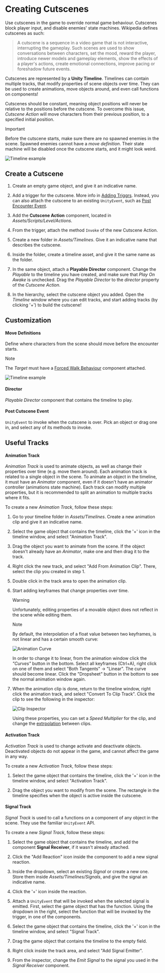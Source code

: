 # Creating Cutscenes

Use cutscenes in the game to override normal game behaviour. Cutscenes block player input, and disable enemies' state machines.
Wikipedia defines cutscenes as such:

> A cutscene is a sequence in a video game that is not interactive, interrupting the gameplay. Such scenes are used to show conversations between characters, set the mood, reward the player, introduce newer models and gameplay elements, show the effects of a player's actions, create emotional connections, improve pacing or foreshadow future events.

Cutscenes are represented by a **Unity Timeline**. Timelines can contain multiple tracks, that modify properties of scene objects over time. They can be used to create animations, move objects around, and even call functions on components!

Cutscenes should be constant, meaning object positions will never be relative to the positions before the cutscene. To overcome this issue, *Cutscene Action* will move characters from their previous position, to a specified initial position.

> [!IMPORTANT]
> Before the cutscene starts, make sure there are no spawned enemies in the scene. Spawned enemies cannot have a *move definition*. Their state machine will be disabled once the cutscene starts, and it might look weird.

![Timeline example](../resources/TimelineExample.png)

## Create a Cutscene

1. Create an empty game object, and give it an indicative name.

2. Add a trigger for the cutscene. More info in [Adding Triggrs](../manual/add-triggers.md). Instead, you can also attach the cutscene to an existing `UnityEvent`, such as [Post Encounter Event](../manual/add-encounters.md#post-encounter-event).

3. Add the **Cutscene Action** component, located in *Assets/Scripts/Level/Actions*.

4. From the trigger, attach the method `Invoke` of the new Cutscene Action.

5. Create a new folder in *Assets/Timelines*. Give it an indicative name that describes the cutscene.

6. Inside the folder, create a timeline asset, and give it the same name as the folder.

7. In the same object, attach a **Playable Director** component. Change the *Playable* to the timeline you have created, and make sure that *Play On Awake* is unchecked. Drag the *Playable Director* to the *director* property of the *Cutscene Action*.

8. In the hierarchy, select the cutscene object you added. Open the *Timeline* window where you can edit tracks, and start adding tracks (by clicking '+') to build the cutscene!

## Customization

#### Move Definitions

Define where characters from the scene should move before the encounter starts.
> [!NOTE]
> The *Target* must have a [Forced Walk Behaviour](../api/Global.ForcedWalkBehaviour.html) component attached.

![Timeline example](../resources/CutsceneMoveDefinition.png)

#### Director

*Playable Director* component that contains the timeline to play. 

#### Post Cutscene Event

`UnityEvent` to invoke when the cutscene is over. Pick an object or drag one in, and select any of its methods to invoke.

## Useful Tracks

#### Animation Track

*Animation Track* is used to animate objects, as well as change their properties over time (e.g. move them around). Each animation track is related to a single object in the scene. To animate an object in the timeline, it must have an *Animator* component, even if it doesn't have an animator controller (animations state machine). Each track can modify multiple properties, but it is recommended to split an animation to multiple tracks where it fits.

To create a new *Animation Track*, follow these steps:

1. Go to your timeline folder in *Assets/Timelines*. Create a new animation clip and give it an indicative name.

2. Select the game object that contains the timeline, click the '+' icon in the timeline window, and select "Animation Track".

3. Drag the object you want to animate from the scene. If the object doesn't already have an *Animator*, make one and then drag it to the track.

4. Right click the new track, and select "Add From Animation Clip". There, select the clip you created in step 1.

5. Double click in the track area to open the animation clip.

6. Start adding keyframes that change properties over time.

    > [!WARNING]
    > Unfortunately, editing properties of a movable object does not reflect in the scene while editing them.

    > [!NOTE]
    > By default, the interpolation of a float value between two keyframes, is not linear and has a certain smooth curve:
    > 
    > ![Animation Curve](../resources/AnimationCurve.png)
    >
    > In order to change it to linear, from the animation window click the *"Curves"* button in the bottom.
    > Select all keyframes (Ctrl+A), right click on one of them and select "Both Tangents" -> "Linear". The curve should become linear.
    > Click the "Dropsheet" button in the bottom to see the normal animation window again.

7. When the animation clip is done, return to the timeline window, right click the animation track, and select "Convert To Clip Track". Click the clip to see the following in the inspector:

    ![Clip Inspector](../resources/ClipInspector.png)

    Using these properties, you can set a *Speed Multiplier* for the clip, and change the [extrpolation](https://docs.unity3d.com/Packages/com.unity.timeline@1.2/manual/clp_gap_extrap.html) between clips.

#### Activation Track

*Activation Track* is used to change activate and deactivate objects. Deactivated objects do not appear in the game, and cannot affect the game in any way.

To create a new *Activation Track*, follow these steps:

1. Select the game object that contains the timeline, click the '+' icon in the timeline window, and select "Activation Track".

2. Drag the object you want to modify from the scene. The rectangle in the timeline specifies when the object is active inside the cutscene.

#### Signal Track

*Signal Track* is used to call a functions on a component of any object in the scene. They use the familiar `UnityEvent` API.

To create a new *Signal Track*, follow these steps:

1. Select the game object that contains the timeline, and add the component **Signal Receiver**, if it wasn't already attached.

2. Click the "Add Reaction" icon inside the component to add a new signal reaction.

3. Inside the dropdown, select an existing *Signal* or create a new one. Store them inside *Assets/Timelines/Signals*, and give the signal an indicative name.

4. Click the '+' icon inside the reaction.

5. Attach a `UnityEvent` that will be invoked when the selected signal is emitted. First, select the game object that has the function. Using the dropdown in the right, select the function that will be invoked by the trigger, in one of the components.

6. Select the game object that contains the timeline, click the '+' icon in the timeline window, and select "Signal Track".

7. Drag the game object that contains the timeline to the empty field.

8. Right click inside the track area, and select "Add Signal Emitter".

9. From the inspector, change the *Emit Signal* to the signal you used in the *Signal Receiver* component.